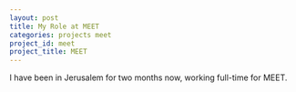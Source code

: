 ```yaml
---
layout: post
title: My Role at MEET
categories: projects meet
project_id: meet
project_title: MEET
---
```


I have been in Jerusalem for two months now, working full-time for MEET. 